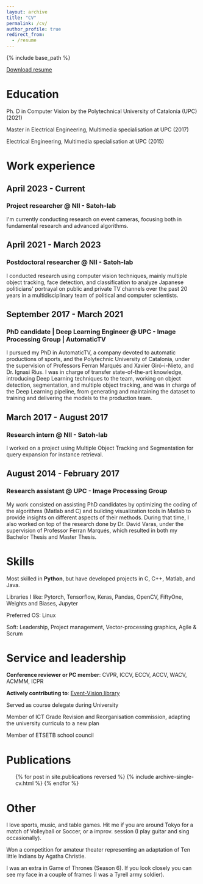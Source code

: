```yaml
---
layout: archive
title: "CV"
permalink: /cv/
author_profile: true
redirect_from:
  - /resume
---
```


{% include base_path %}

<a href="/files/Andreu_Girbau_CV.pdf">Download resume</a>

Education
======
Ph. D in Computer Vision by the Polytechnical University of Catalonia (UPC) (2021)

Master in Electrical Engineering, Multimedia specialisation at UPC (2017)

Electrical Engineering, Multimedia specialisation at UPC (2015)

<h1>Work experience</h1>
<h2> April 2023 - Current </h2>
<h3> Project researcher @ NII - Satoh-lab </h3>

I'm currently conducting research on event cameras, focusing both in fundamental research and advanced algorithms.

<h2> April 2021 - March 2023 </h2>
<h3> Postdoctoral researcher @ NII - Satoh-lab </h3>

I conducted research using computer vision techniques, mainly multiple object tracking, face detection, and classification 
to analyze Japanese politicians' portrayal on public and private TV channels over the past 20 years in a multidisciplinary 
team of political and computer scientists.

<h2> September 2017 - March 2021 </h2>
<h3> PhD candidate | Deep Learning Engineer @ UPC - Image Processing Group | AutomaticTV </h3>

I pursued my PhD in AutomaticTV, a company devoted to automatic productions of sports, and the Polytechnic
University of Catalonia, under the supervision of Professors Ferran Marqués and Xavier Giró-i-Nieto, and Dr. Ignasi Rius.
I was in charge of transfer state-of-the-art knowledge, introducing Deep Learning techniques to the team, 
working on object detection, segmentation, and multiple object tracking, and was in charge of the Deep Learning pipeline, 
from generating and maintaining the dataset to training and delivering the models to the production team.

<h2> March 2017 - August 2017 </h2>
<h3> Research intern @ NII - Satoh-lab </h3>

I worked on a project using Multiple Object Tracking and Segmentation for query expansion for instance retrieval.

<h2> August 2014 - February 2017 </h2>
<h3> Research assistant @ UPC - Image Processing Group </h3>

My work consisted on assisting PhD candidates by optimizing the coding of the algorithms (Matlab and C) and building visualization tools in Matlab 
to provide insights on different aspects of their methods. During that time, I also worked on top of the research done
by Dr. David Varas, under the supervision of Professor Ferran Marqués, which resulted in both my Bachelor Thesis and Master Thesis.

  
Skills
======
Most skilled in <b>Python</b>, but have developed projects in C, C++, Matlab, and Java.

Libraries I like: Pytorch, Tensorflow, Keras, Pandas, OpenCV, FiftyOne, Weights and Biases, Jupyter

Preferred OS: Linux

Soft: Leadership, Project management, Vector-processing graphics, Agile & Scrum

Service and leadership
======
<b>Conference reviewer or PC member</b>: CVPR, ICCV, ECCV, ACCV, WACV, ACMMM, ICPR

<b>Actively contributing to</b>: [Event-Vision library](https://github.com/shiba24/event-vision-library)

Served as course delegate during University

Member of ICT Grade Revision and Reorganisation commission, adapting the university curricula to a new plan

Member of ETSETB school council

Publications
======
  <ul>{% for post in site.publications reversed %}
    {% include archive-single-cv.html %}
  {% endfor %}</ul>

Other
======
I love sports, music, and table games. Hit me if you are around Tokyo for a match of Volleyball or Soccer, or a improv. session (I play guitar and sing occasionally).

Won a competition for amateur theater representing an adaptation of Ten little Indians by Agatha Christie.

I was an extra in Game of Thrones (Season 6). If you look closely you can see my face in a couple of frames (I was a Tyrell army soldier).